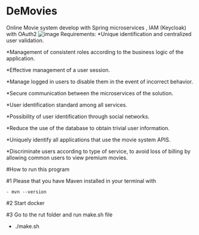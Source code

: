 # DeMovies
Online Movie system develop with Spring microservices , IAM (Keycloak) with OAuth2 
![image](https://user-images.githubusercontent.com/29583728/202910484-bc63f527-a3f8-41b4-ad6b-b55bcca0e52b.png)
Requirements:
*Unique identification and centralized user validation.

*Management of consistent roles according to the business logic of the application.

*Effective management of a user session.

*Manage logged in users to disable them in the event of incorrect behavior.

*Secure communication between the microservices of the solution.

*User identification standard among all services.

*Possibility of user identification through social networks.

*Reduce the use of the database to obtain trivial user information.

*Uniquely identify all applications that use the movie system APIS.

*Discriminate users according to type of service, to avoid loss of billing by allowing common users to view premium movies.

#How to run this program

#1 Please that you have Maven installed in your terminal with 
    
    - mvn --version
    
#2 Start docker 
    
#3 Go to the rut folder and run make.sh file

  - ./make.sh
